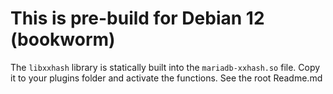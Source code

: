 This is pre-build for Debian 12 (bookworm)
==========================================

The `libxxhash` library is statically built into the `mariadb-xxhash.so` file.
Copy it to your plugins folder and activate the functions.
See the root Readme.md
